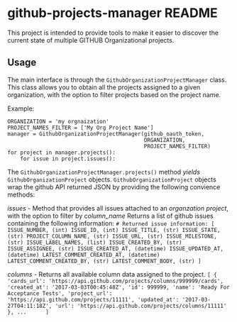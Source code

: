 # github-projects-manager README

This project is intended to provide tools to make it easier to discover the current state of multiple GITHUB Organizational projects.

## Usage

The main interface is through the `GithubOrganizationProjectManager` class.
This class allows you to obtain all the projects assigned to a given organization, with the option to filter projects based on the project name.


Example:
```
ORGANIZATION = 'my orgnaization'
PROJECT_NAMES_FILTER = ['My Org Project Name']
manager = GithubOrganizationProjectManager(github_oauth_token,
                                           ORGANIZATION,
                                           PROJECT_NAMES_FILTER)
for project in manager.projects():
    for issue in project.issues():
```

The `GithubOrganizationProjectManager.projects()` method *yields* `GithubOrganizationProject` objects.
`GithubOrganizationProject` objects wrap the github API returned JSON by providing the following convience methods:

*issues*
    - Method that provides all issues attached to an *organzation project*, with the option to filter by *column_name*
    Returns a list of github issues containing the following information:
    ```
    # Returned issue information:
    [
    ISSUE_NUMBER, (int)
    ISSUE_ID, (int)
    ISSUE_TITLE, (str)
    ISSUE_STATE, (str)
    PROJECT_COLUMN_NAME, (str)
    ISSUE_URL, (str)
    ISSUE_MILESTONE, (str)
    ISSUE_LABEL_NAMES, (list)
    ISSUE_CREATED_BY, (str)
    ISSUE_ASSIGNEE, (str)
    ISSUE_CREATED_AT, (datetime)
    ISSUE_UPDATED_AT, (datetime)
    LATEST_COMMENT_CREATED_AT, (datetime)
    LATEST_COMMENT_CREATED_BY, (str)
    LATEST_COMMENT_BODY, (str)
    ]
    ```

*columns*
    - Returns all available column data assigned to the project.
    ```
    [
        {
            'cards_url': 'https://api.github.com/projects/columns/999999/cards',
            'created_at': '2017-03-03T00:45:48Z',
            'id': 999999,
            'name': 'Ready For Acceptance Tests',
            'project_url': 'https://api.github.com/projects/11111',
            'updated_at': '2017-03-27T04:11:18Z',
            'url': 'https://api.github.com/projects/columns/11111'
         },
        ...     
     ]
    ```
